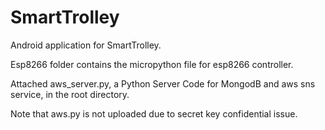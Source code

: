 # SmartTrolley

Android application for SmartTrolley.

Esp8266 folder contains the micropython file for esp8266 controller.

Attached aws_server.py, a Python Server Code for MongodB and aws sns service, in the root directory.

Note that aws.py is not uploaded due to secret key confidential issue.
